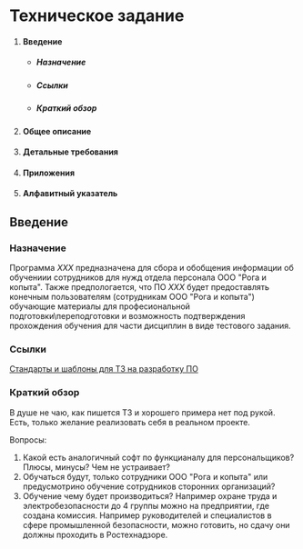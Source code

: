 # Техническое задание #  
1. #### Введение ####
   * ##### Назначение #####
   * ##### Ссылки #####  
   * ##### Краткий обзор #####
2. #### Общее описание ####
3. #### Детальные требования ####
4. #### Приложения ####
5. #### Алфавитный указатель ####

## Введение ##
### Назначение ###
Программа _ХХХ_ предназначена для сбора и обобщения информации об обучениии сотрудников для нужд отдела персонала ООО "Рога и копыта". Также предпологается, что ПО _ХХХ_ будет предоставлять конечным пользователям (сотрудникам ООО "Рога и копыта") обучающие материалы для професиональной подготовки\переподготовки и возможность подтверждения прохождения обучения для части дисциплин в виде тестового задания.  
### Ссылки ###
[Стандарты и шаблоны для ТЗ на разработку ПО](https://habr.com/ru/post/328822/)

### Краткий обзор ###






В душе не чаю, как пишется ТЗ и хорошего примера нет под рукой. Есть, только желание реализовать себя в реальном проекте.  
  
Вопросы:
1. Какой есть аналогичный софт по функцианалу для персональщиков? Плюсы, минусы? Чем не устраивает?
2. Обучаться будут, только сотрудники  ООО "Рога и копыта" или предусмотрино обучение сотрудников сторонних организаций?
3. Обучение чему будет производиться? Например охране труда и электробезопасности до 4 группы можно на предприятии, где создана комиссия. Например руководителей и специалистов в сфере промышленной безопасности, можно готовить, но сдачу они должны проходить в Ростехнадзоре.
